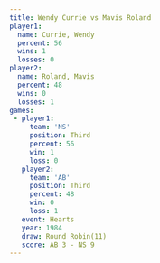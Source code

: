 ```yaml
---
title: Wendy Currie vs Mavis Roland
player1:             
  name: Currie, Wendy
  percent: 56        
  wins: 1            
  losses: 0          
player2:             
  name: Roland, Mavis
  percent: 48        
  wins: 0            
  losses: 1          
games:
 - player1:         
     team: 'NS'     
     position: Third
     percent: 56    
     win: 1         
     loss: 0        
   player2:         
     team: 'AB'     
     position: Third
     percent: 48    
     win: 0         
     loss: 1        
   event: Hearts        
   year: 1984           
   draw: Round Robin(11)
   score: AB 3 - NS 9   
---
```

